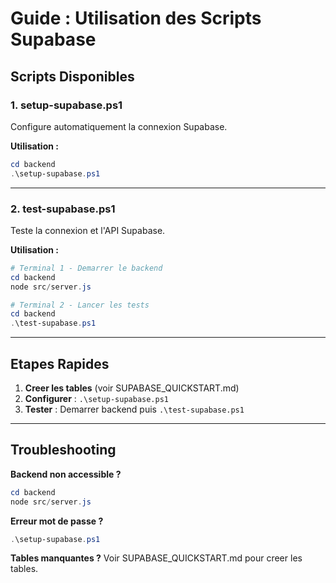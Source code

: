 # Guide : Utilisation des Scripts Supabase

## Scripts Disponibles

### 1. setup-supabase.ps1
Configure automatiquement la connexion Supabase.

**Utilisation :**
```powershell
cd backend
.\setup-supabase.ps1
```

---

### 2. test-supabase.ps1
Teste la connexion et l'API Supabase.

**Utilisation :**
```powershell
# Terminal 1 - Demarrer le backend
cd backend
node src/server.js

# Terminal 2 - Lancer les tests
cd backend
.\test-supabase.ps1
```

---

## Etapes Rapides

1. **Creer les tables** (voir SUPABASE_QUICKSTART.md)
2. **Configurer** : `.\setup-supabase.ps1`
3. **Tester** : Demarrer backend puis `.\test-supabase.ps1`

---

## Troubleshooting

**Backend non accessible ?**
```powershell
cd backend
node src/server.js
```

**Erreur mot de passe ?**
```powershell
.\setup-supabase.ps1
```

**Tables manquantes ?**
Voir SUPABASE_QUICKSTART.md pour creer les tables.
